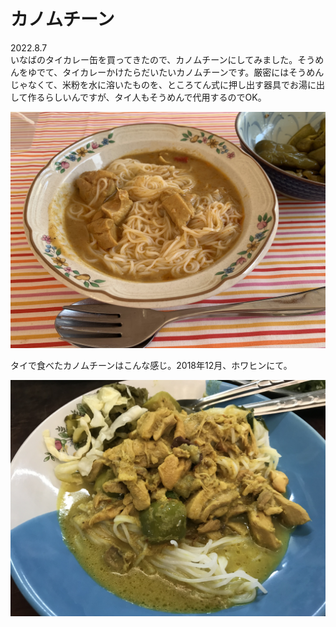 # カノムチーン

2022.8.7<br />
いなばのタイカレー缶を買ってきたので、カノムチーンにしてみました。そうめんをゆでて、タイカレーかけたらだいたいカノムチーンです。厳密にはそうめんじゃなくて、米粉を水に溶いたものを、ところてん式に押し出す器具でお湯に出して作るらしいんですが、タイ人もそうめんで代用するのでOK。

![kanom chin](kanomchin.jpg)

タイで食べたカノムチーンはこんな感じ。2018年12月、ホワヒンにて。

![kanom chin huwahin](kanomchinhuahin.jpg)